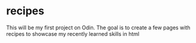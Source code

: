 # recipes

This will be my first project on Odin.
The goal is to create a few pages with recipes to showcase my recently learned skills in html